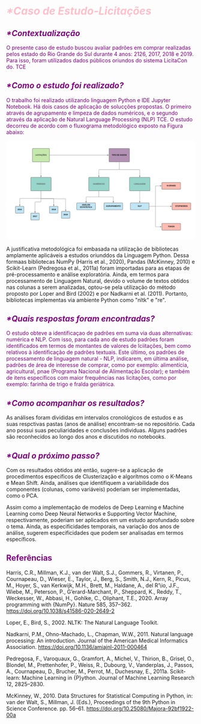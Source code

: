 # <font color = pink> _*Caso de Estudo-Licitações_ </font>

## <font color = purple> _*Contextualização_ </font>
<font color = purple> O presente caso de estudo buscou avaliar padrões em comprar realizadas pelos estado do Rio Grande do Sul durante 4 anos: 2126, 2017, 2018 e 2019. Para isso, foram utilizados dados públicos oriundos do sistema LicitaCon do. TCE</font>

## <font color = purple> _*Como o estudo foi realizado?_ </font>
<font color = purple> O trabalho foi realizado utilizando linguagem Python e IDE Jupyter Notebook. Há dois casos de aplicação de solucções propostas. O primeiro através de agrupamento e limpeza de dados numéricos, e o segundo através da aplicação de Natural Language Processing (NLP) TCE. O estudo decorreu de acordo com o fluxograma metodológico exposto na Figura abaixo: 
</font>

![Alt Text](Figures/flux.jpeg) 

A justificativa metodológica foi embasada na utilização de bibliotecas amplamente aplicáveis a estudos oriunddos da Linguagem Python. Dessa formaas bibliotecas NumPy (Harris et al., 2020), Pandas (McKinney, 2010) e Scikit-Learn (Pedregosa et al., 2011a) foram importadas para as etapas de pré-processamento e análise exploratória.
Ainda, em termos para processamento de Linguagem Natural, devido o volume de textos obtidos nas colunas a serem analizadas, optou-se pela utilização do método proposto por Loper and Bird (2002) e por Nadkarni et al. (2011). Portanto, bibliotecas implementas via ambiente Python como "nltk" e "re".



## <font color = purple> _*Quais respostas foram encontradas?_ </font>

<font color = purple> O estudo obteve a identificaçao de padrões em suma via duas alternativas: numérica e NLP. Com isso, para cada ano de estudo padrões foram identificados em termos de montantes de valores de lciitações, bem como relativos à identificação de padrões textuais. Este último, os padrões de processamento de linguagem natural - NLP, indicarem, em última análise, padrões de área de interesse de comprar, como por exemplo: alimentícia, agricultural, pnae (Programa Nacional de Alimentação Escolar); e também de itens específicos com maior frequências nas licitações, como por exemplo: farinha de trigo e fralda geriátrica.

</font>

## <font color = purple> _*Como acompanhar os resultados?_ </font>
As análises foram divididas em intervalos cronológicos de estudos e as suas respctivas pastas (anos de análise) encontram-se no repositório.
Cada ano possui suas peculiaridades e conclusões individuas. Alguns padrões são reconhecidos ao longo dos anos e discutidos no notebooks.

 ## <font color = purple> _*Qual o próximo passo?_ </font>
Com os resultados obtidos até então, sugere-se a aplicação de procedimentos específicos de Clusterização e algorítmos como o K-Means e Mean Shift. Ainda, análises que identifiquem a variabilidade dos componentes (colunas, como variáveis) poderiam ser implementadas, como o PCA.
  
Assim como a implementação de modelos de Deep Learning e Machine Learning como Deep Neural Networks e Supporting Vector Machine, respectivamente, poderiam ser aplicados em um estudo aprofundado sobre o tema. Ainda, as especificidades temporais, na variação dos anos de análise, sugerem especificidades que podem ser analisadas em termos específicos.
  
## <font color = purple> Referências </font>
Harris, C.R., Millman, K.J., van der Walt, S.J., Gommers, R., Virtanen, P., Cournapeau, D., Wieser, E., Taylor, J., Berg, S., Smith, N.J., Kern, R., Picus, M., Hoyer, S., van Kerkwijk, M.H., Brett, M., Haldane, A., del R’\io, J.F., Wiebe, M., Peterson, P., G’erard-Marchant, P., Sheppard, K., Reddy, T., Weckesser, W., Abbasi, H., Gohlke, C., Oliphant, T.E., 2020. Array programming with {NumPy}. Nature 585, 357–362. https://doi.org/10.1038/s41586-020-2649-2

Loper, E., Bird, S., 2002. NLTK: The Natural Language Toolkit.

Nadkarni, P.M., Ohno-Machado, L., Chapman, W.W., 2011. Natural language processing: An introduction. Journal of the American Medical Informatics Association. https://doi.org/10.1136/amiajnl-2011-000464

Pedregosa, F., Varoquaux, G., Gramfort, A., Michel, V., Thirion, B., Grisel, O., Blondel, M., Prettenhofer, P., Weiss, R., Dubourg, V., Vanderplas, J., Passos, A., Cournapeau, D., Brucher, M., Perrot, M., Duchesnay, E., 2011a. Scikit-learn: Machine Learning in {P}ython. Journal of Machine Learning Research 12, 2825–2830.

McKinney, W., 2010. Data Structures for Statistical Computing in Python, in: van der Walt, S., Millman, J. (Eds.), Proceedings of the 9th Python in Science Conference. pp. 56–61. https://doi.org/10.25080/Majora-92bf1922-00a

